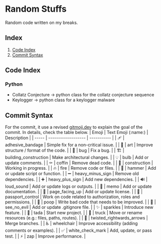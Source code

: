 # Random Stuffs
Random code written on my breaks.

## Index
1. [Code Index](#code-index)
2. [Commit Syntax](#commit-syntax)

## Code Index
### Python
- Collatz Conjecture -> python class for the collatz conjecture sequence
- Keylogger -> python class for a keylogger malware

## Commit Syntax
For the commit, it use a revised [gitmoji.dev](http://www.gitmoji.dev) to explain the goal of the commit. In details, check the table below.
| Emoji | Text Emoji (:name:) | Description |
| ----- | ------------------- | ----------- |
| :adhesive_bandage: | adhesive_bandage | Simple fix for a non-critical issue. |
| :art: | art | Improve structure / format of the code. |
| :bug: | bug | Fix a bug. |
| :building_construction: | building_construction | Make architectural changes. |
| :bulb: | bulb | Add or update comments. |
| :coffin: | coffin | Remove dead code. |
| :construction: | construction | Working in progress. |
| :fire: | fire | Remove code or files. |
| :hammer: | hammer | Add or update script or function. |
| :heavy_minus_sign: | heavy_minus_sign | Remove old dependencies. |
| :heavy_plus_sign: | heavy_plus_sign | Add new dependencies. |
| :loud_sound: | loud_sound | Add or update logs or outputs. |
| :memo: | memo | Add or update documentation. |
| :page_facing_up: | page_facing_up | Add or update license. |
| :passport_control: | passport_control | Work on code related to authorization, roles and permissions. |
| :poop: | poop | Write bad code that needs to be improved. |
| :see_no_evil: | see_no_evil | Add or update .gitignore file. |
| :sparkles: | sparkles | Introduce new feature. |
| :tada: | tada | Start new project. |
| :truck: | truck | Move or rename resources (e.g.: files, paths, routes). |
| :twisted_rightwards_arrows: | twisted_rightwards_arrows | Merge branches. |
| :wheelchair: | wheelchair | Improve accessibility (adding comments or examples). |
| :white_check_mark: | white_check_mark | Add, update, or pass test. |
| :zap: | zap | Improve performance. |